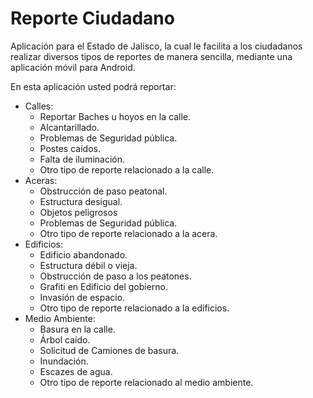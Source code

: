 # Reporte Ciudadano
Aplicación para el Estado de Jalisco, la cual le facilita a los ciudadanos realizar diversos tipos de reportes de manera sencilla, mediante una aplicación móvil para Android.

En esta aplicación usted podrá reportar:
* Calles:
  * Reportar Baches u hoyos en la calle.
  * Alcantarillado.
  * Problemas de Seguridad pública.
  * Postes caídos.
  * Falta de iluminación.
  * Otro tipo de reporte relacionado a la calle.  
* Aceras:
  * Obstrucción de paso peatonal.
  * Estructura desigual.
  * Objetos peligrosos
  * Problemas de Seguridad pública.
  * Otro tipo de reporte relacionado a la acera.
* Edificios:
  * Edificio abandonado.
  * Estructura débil o vieja.
  * Obstrucción de paso a los peatones.
  * Grafiti en Edificio del gobierno.
  * Invasión de espacio.
  * Otro tipo de reporte relacionado a la edificios.
* Medio Ambiente:
  * Basura en la calle.
  * Árbol caído.
  * Solicitud de Camiones de basura.
  * Inundación.
  * Escazes de agua.
  * Otro tipo de reporte relacionado al medio ambiente.
